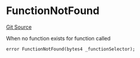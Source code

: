# FunctionNotFound
[Git Source](https://github.com/thrackle-io/tron/blob/13105ed31bc78c8d50cdf97173deb83a68e88dee/src/client/token/handler/diamond/HandlerDiamond.sol)

When no function exists for function called


```solidity
error FunctionNotFound(bytes4 _functionSelector);
```

